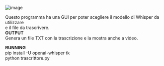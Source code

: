 ![image](https://github.com/user-attachments/assets/4658bfe7-7fa9-45fe-ba9f-eac42e2bda49)
  
Questo programma ha una GUI per poter scegliere il modello di Whisper da utilizzare  
e il file da trascrivere.  
**OUTPUT**  
Genera un file TXT con la trascrizione e la mostra anche a video.

**RUNNING**    
pip install -U openai-whisper tk  
python trascrittore.py  
